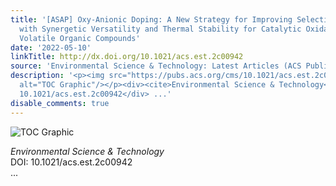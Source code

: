 ```yaml
---
title: '[ASAP] Oxy-Anionic Doping: A New Strategy for Improving Selectivity of Ru/CeO<sub>2</sub>
  with Synergetic Versatility and Thermal Stability for Catalytic Oxidation of Chlorinated
  Volatile Organic Compounds'
date: '2022-05-10'
linkTitle: http://dx.doi.org/10.1021/acs.est.2c00942
source: 'Environmental Science & Technology: Latest Articles (ACS Publications)'
description: '<p><img src="https://pubs.acs.org/cms/10.1021/acs.est.2c00942/asset/images/medium/es2c00942_0009.gif"
  alt="TOC Graphic"/></p><div><cite>Environmental Science & Technology</cite></div><div>DOI:
  10.1021/acs.est.2c00942</div> ...'
disable_comments: true
---
```

<p><img src="https://pubs.acs.org/cms/10.1021/acs.est.2c00942/asset/images/medium/es2c00942_0009.gif" alt="TOC Graphic"/></p><div><cite>Environmental Science & Technology</cite></div><div>DOI: 10.1021/acs.est.2c00942</div> ...